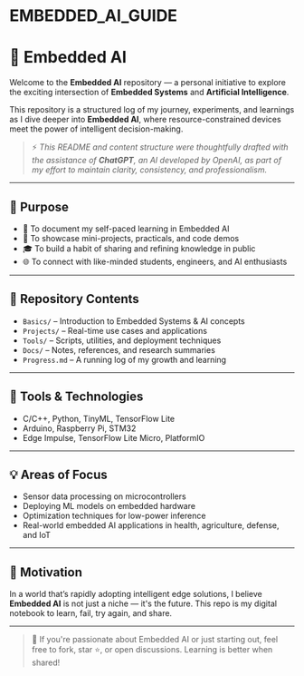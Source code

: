 # EMBEDDED_AI_GUIDE
# 🤖 Embedded AI

Welcome to the **Embedded AI** repository — a personal initiative to explore the exciting intersection of **Embedded Systems** and **Artificial Intelligence**.

This repository is a structured log of my journey, experiments, and learnings as I dive deeper into **Embedded AI**, where resource-constrained devices meet the power of intelligent decision-making.

> ⚡ *This README and content structure were thoughtfully drafted with the assistance of **ChatGPT**, an AI developed by OpenAI, as part of my effort to maintain clarity, consistency, and professionalism.*

---

## 🧭 Purpose

- 📘 To document my self-paced learning in Embedded AI
- 🧪 To showcase mini-projects, practicals, and code demos
- 🎓 To build a habit of sharing and refining knowledge in public
- 🌐 To connect with like-minded students, engineers, and AI enthusiasts

---

## 📂 Repository Contents

- `Basics/` – Introduction to Embedded Systems & AI concepts
- `Projects/` – Real-time use cases and applications
- `Tools/` – Scripts, utilities, and deployment techniques
- `Docs/` – Notes, references, and research summaries
- `Progress.md` – A running log of my growth and learning

---

## 🔧 Tools & Technologies

- C/C++, Python, TinyML, TensorFlow Lite
- Arduino, Raspberry Pi, STM32
- Edge Impulse, TensorFlow Lite Micro, PlatformIO

---

## 💡 Areas of Focus

- Sensor data processing on microcontrollers
- Deploying ML models on embedded hardware
- Optimization techniques for low-power inference
- Real-world embedded AI applications in health, agriculture, defense, and IoT

---

## 🚀 Motivation

In a world that’s rapidly adopting intelligent edge solutions, I believe **Embedded AI** is not just a niche — it's the future. This repo is my digital notebook to learn, fail, try again, and share.

---

> 🤝 If you're passionate about Embedded AI or just starting out, feel free to fork, star ⭐, or open discussions. Learning is better when shared!

